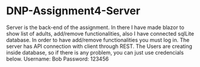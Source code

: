 # DNP-Assignment4-Server
Server is the back-end of the assignment. In there I have made blazor to show list of adults, add/remove functionalities, also I have connected sqlLite database.
In order to have add/remove functionalities you must log in. The server has API connection with client through REST. The Users are creating inside database, so if there is any problem, you can just use credencials below.
Username: Bob
Password: 123456

